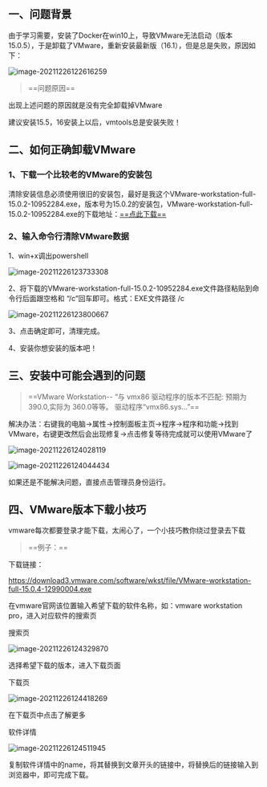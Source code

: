 ## 一、问题背景

由于学习需要，安装了Docker在win10上，导致VMware无法启动（版本15.0.5），于是卸载了VMware，重新安装最新版（16.1），但是总是失败，原因如下：

 ![image-20211226122616259](https://fafa-blog-img.oss-cn-beijing.aliyuncs.com/images/img/20211226122616.png)

> ==问题原因==

出现上述问题的原因就是没有完全卸载掉VMware

建议安装15.5，16安装上以后，vmtools总是安装失败！

## 二、如何正确卸载VMware

### 1、下载一个比较老的VMware的安装包

清除安装信息必须使用很旧的安装包，最好是我这个VMware-workstation-full-15.0.2-10952284.exe，版本号为15.0.2的安装包，VMware-workstation-full-15.0.2-10952284.exe的下载地址：[==点此下载==](https://download3.vmware.com/software/wkst/file/VMware-workstation-full-15.0.2-10952284.exe?HashKey=db56b8c60ad82b772965fbfe7e321830&ext=.exe&params={"custnumber"%3A"JWRkcEBlQGV3dA%3D%3D"%2C"sourcefilesize"%3A"511.84+MB"%2C"dlgcode"%3A"WKST-1502-WIN"%2C"languagecode"%3A"cn"%2C"source"%3A"DOWNLOADS"%2C"downloadtype"%3A"manual"%2C"eula"%3A"Y"%2C"downloaduuid"%3A"411a51c6-9b6d-470e-9c47-73d17d8113e3"%2C"purchased"%3A"N"%2C"dlgtype"%3A"Product+Binaries"%2C"productversion"%3A"15.0.2"%2C"productfamily"%3A"VMware+Workstation+Pro"}&AuthKey=1585035857_b5b275b750f13ec18dc9d16d5dea6ae2&ext=.exe)

### 2、输入命令行清除VMware数据

1、win+x调出powershell

 ![image-20211226123733308](https://fafa-blog-img.oss-cn-beijing.aliyuncs.com/images/img/20211226123733.png)

2、将下载的VMware-workstation-full-15.0.2-10952284.exe文件路径粘贴到命令行后面跟空格和 “/c”回车即可。格式：EXE文件路径 /c

 ![image-20211226123800667](https://fafa-blog-img.oss-cn-beijing.aliyuncs.com/images/img/20211226123800.png)

3、点击确定即可，清理完成。

4、安装你想安装的版本吧！

## 三、安装中可能会遇到的问题

>  ==VMware Workstation-- “与 vmx86 驱动程序的版本不匹配: 预期为 390.0,实际为 360.0等等。 驱动程序“vmx86.sys...”==

解决办法：右键我的电脑->属性->控制面板主页->程序->程序和功能->找到VMware，右键更改然后会出现修复->点击修复等待完成就可以使用VMware了

 ![image-20211226124028119](https://fafa-blog-img.oss-cn-beijing.aliyuncs.com/images/img/20211226124028.png)

 ![image-20211226124044434](https://fafa-blog-img.oss-cn-beijing.aliyuncs.com/images/img/20211226124044.png)

如果还是不能解决问题，直接点击管理员身份运行。

## 四、VMware版本下载小技巧

vmware每次都要登录才能下载，太闹心了，一个小技巧教你绕过登录去下载

> ==例子：==

下载链接：

https://download3.vmware.com/software/wkst/file/VMware-workstation-full-15.0.4-12990004.exe

在vmware官网该位置输入希望下载的软件名称，如：vmware workstation pro，进入对应软件的搜索页

搜索页

 ![image-20211226124329870](https://fafa-blog-img.oss-cn-beijing.aliyuncs.com/images/img/20211226124329.png)

选择希望下载的版本，进入下载页面

下载页

 ![image-20211226124418269](https://fafa-blog-img.oss-cn-beijing.aliyuncs.com/images/img/20211226124418.png)

在下载页中点击了解更多

软件详情

 ![image-20211226124511945](https://fafa-blog-img.oss-cn-beijing.aliyuncs.com/images/img/20211226124512.png)

复制软件详情中的name，将其替换到文章开头的链接中，将替换后的链接输入到浏览器中，即可完成下载。
